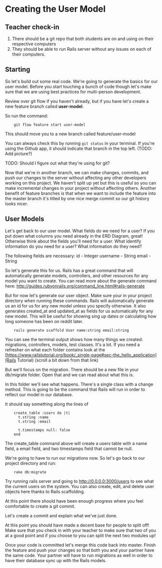 # Creating the User Model

## Teacher check-in

1. There should be a git repo that both students are on and using on their respective computers
2. They should be able to run Rails server without any issues on each of their computers.

## Starting

So let's build out some real code. We're going to generate the basics for our user model. Before you start touching a bunch of code though let's make sure that we are using best practices for multi-person development.

Review over git flow if you haven't already, but if you have let's create a new feature branch called **user-model**. 

So run the command:

```
	git flow feature start user-model
```

This should move you to a new branch called feature/user-model

You can always check this by running ``` git status ``` in your terminal. If you're using the Github app, it should indicate that branch in the top left. (TODO: Add picture?)

TODO: Should I figure out what they're using for git? 

Now that we're in another branch, we can make changes, commits, and push our changes to the server without affecting any other developers working on this project. We haven't split up yet but this is useful so you can make incremental changes in your project without affecting others. Another benefit of feature branches is that when we want to include the feature into the master branch it's titled by one nice merge commit so our git history looks nicer. 

## User Models

Let's get back to our user model. What fields do we need for a user? If you put down what columns you need already in the ERD Diagram, great! Otherwise think about the fields you'll need for a user. What identify information do you need for a user? What information do they need?

The following fields are necessary:
 id - Integer
 username - String
 email - String

So let's generate this for us. Rails has a great command that will automatically generate models, controllers, and other resources for any model you want to create. You can read more about the generate command here: http://guides.rubyonrails.org/command_line.html#rails-generate

But for now let's generate our user object. Make sure your in your project directory when running these commands.  Rails will automatically generate us an id for us for any new model unless you specify otherwise. It also generates created_at and updated_at as fields for us automatically for any new model. This will be useful for showing sing up dates or calculating how long someone has been on reddit later. 

```
	rails generate scaffold User name:string email:string
```

You can see the terminal output shows how many things we created: migrations, controllers, models, test classes. It's a lot. If you need a refresher on what each folder contains look at the [https://www.railstutorial.org/book/_single-page#sec-the_hello_application](Rails Tutorial) (scroll a bit down from that link)

But we'll focus on the migration. There should be a new file in your db/migrate folder. Open that and we can read about what this is. 

In this folder we'll see what happens. There's a single class with a change method. This is going to be the command that Rails will run in order to reflect our model in our database. 

It should say something along the lines of

```
	create_table :users do |t|
      t.string :name
      t.string :email

      t.timestamps null: false
    end
```

The create_table command above will create a users table with a name field, a email field, and two timestamps field that cannot be null.

We're going to have to run our migrations now. So let's go back to our project directory and run:

```
	rake db:migrate
```


Try running rails server and going to http://0.0.0.0:3000/users to see what the current users on the system. You can also create, edit, and delete user objects here thanks to Rails scaffolding.

At this point there should have been enough progress where you feel comfortable to create a git commit.

Let's create a commit and explain what we've just done.

At this point you should have made a decent base for people to split off! Make sure that you check in with your teacher to make sure that two of you at a good point and if you choose to you can split the next two modules up! 

Once your code is committed let's merge this code back into master. Finish the feature and push your changes so that both you and your partner have the same code. Your partner will have to run migrations as well in order to have their database sync up with the Rails models. 



